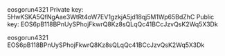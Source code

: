 


## 


eosgorun4321
Private key: 5HwKSKA5QfNgAae3WtRt4oW7EV1gzkjA5jd18qj5M1Wp65BdZhC
Public key: EOS6pB118BPnUySPhojFkwrQ8Kz8sQLqQc41BCcJzvQsK2Wq5X3Dk






eosgorun4321   EOS6pB118BPnUySPhojFkwrQ8Kz8sQLqQc41BCcJzvQsK2Wq5X3Dk
